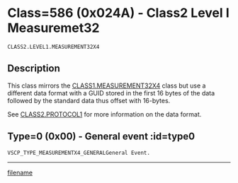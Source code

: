 # Class=586 (0x024A) - Class2 Level I Measuremet32

    CLASS2.LEVEL1.MEASUREMENT32X4

## Description

This class mirrors the [CLASS1.MEASUREMENT32X4](./class1.measurement32.md) class but use a different data format with a GUID stored in the first 16 bytes of the data followed by the standard data thus offset with 16-bytes.

See [CLASS2.PROTOCOL1](./class2.protocol1.md) for more information on the data format.

## Type=0 (0x00) - General event :id=type0
    VSCP_TYPE_MEASUREMENTX4_GENERALGeneral Event.





----


[filename](./bottom_copyright.md ':include')